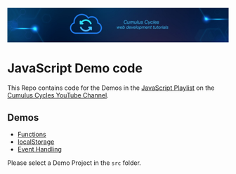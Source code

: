 ![Cumulus Cycles](img/logo.png?raw=true "Cumulus Cycles")

# JavaScript Demo code

This Repo contains code for the Demos in the [JavaScript Playlist](https://www.youtube.com/playlist?list=PLRBkbp6t5gM29J5YdU8kV48GAC_SzWZWQ) on the [Cumulus Cycles YouTube Channel](https://www.youtube.com/channel/UCa29PDb01XSNWU52Qe3kTHA).

## Demos
- [Functions](https://www.youtube.com/watch?v=MpeUqJ19KeY)
- [localStorage](https://www.youtube.com/watch?v=0TtB_Fsy64M)
- [Event Handling]()

Please select a Demo Project in the ```src``` folder.

